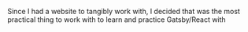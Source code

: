 Since I had a website to tangibly work with, I decided that was the most practical thing to work with to learn and practice Gatsby/React with
